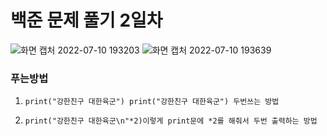 # 백준 문제 풀기 2일차



![화면 캡처 2022-07-10 193203](https://user-images.githubusercontent.com/108647398/178141597-716f910c-ed9f-4d2b-9c60-273287450d12.png)
![화면 캡처 2022-07-10 193639](https://user-images.githubusercontent.com/108647398/178141598-19db8b00-4c7e-4f9d-94d9-f0d1b678a3fc.png)

### 푸는방법

1. ```  
   print("강한친구 대한육군") print("강한친구 대한육군") 두번쓰는 방법

2. ```
   print("강한친구 대한육군\n"*2)이렇게 print문에 *2를 해줘서 두번 출력하는 방법





